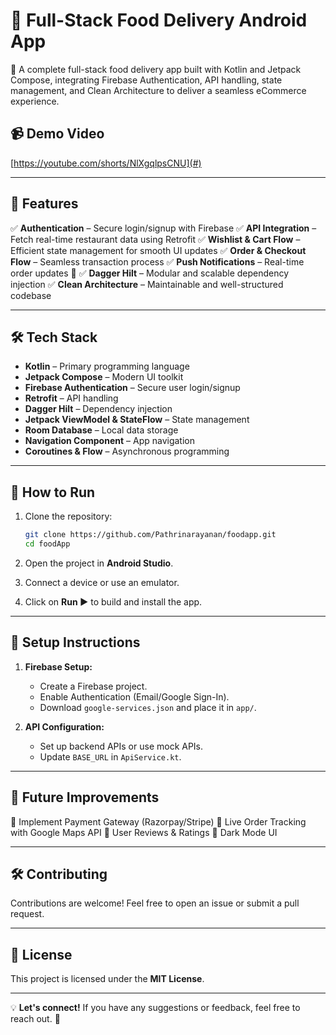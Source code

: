 # 🍕 Full-Stack Food Delivery Android App

🚀 A complete full-stack food delivery app built with Kotlin and Jetpack Compose, integrating Firebase Authentication, API handling, state management, and Clean Architecture to deliver a seamless eCommerce experience.

## 📹 Demo Video
[https://youtube.com/shorts/NlXgqlpsCNU](#)

---

## 🚀 Features

✅ **Authentication** – Secure login/signup with Firebase
✅ **API Integration** – Fetch real-time restaurant data using Retrofit
✅ **Wishlist & Cart Flow** – Efficient state management for smooth UI updates
✅ **Order & Checkout Flow** – Seamless transaction process
✅ **Push Notifications** – Real-time order updates 🔔
✅ **Dagger Hilt** – Modular and scalable dependency injection
✅ **Clean Architecture** – Maintainable and well-structured codebase

---

## 🛠️ Tech Stack

- **Kotlin** – Primary programming language
- **Jetpack Compose** – Modern UI toolkit
- **Firebase Authentication** – Secure user login/signup
- **Retrofit** – API handling
- **Dagger Hilt** – Dependency injection
- **Jetpack ViewModel & StateFlow** – State management
- **Room Database** – Local data storage
- **Navigation Component** – App navigation
- **Coroutines & Flow** – Asynchronous programming

---

## 🚀 How to Run

1. Clone the repository:
   ```bash
   git clone https://github.com/Pathrinarayanan/foodapp.git
   cd foodApp
   ```

2. Open the project in **Android Studio**.
3. Connect a device or use an emulator.
4. Click on **Run ▶️** to build and install the app.

---

## 📌 Setup Instructions

1. **Firebase Setup:**
   - Create a Firebase project.
   - Enable Authentication (Email/Google Sign-In).
   - Download `google-services.json` and place it in `app/`.

2. **API Configuration:**
   - Set up backend APIs or use mock APIs.
   - Update `BASE_URL` in `ApiService.kt`.

---

## 🎯 Future Improvements

🔹 Implement Payment Gateway (Razorpay/Stripe)
🔹 Live Order Tracking with Google Maps API
🔹 User Reviews & Ratings
🔹 Dark Mode UI

---

## 🛠 Contributing

Contributions are welcome! Feel free to open an issue or submit a pull request.

---

## 📝 License

This project is licensed under the **MIT License**.

---

💡 **Let's connect!** If you have any suggestions or feedback, feel free to reach out. 🚀

